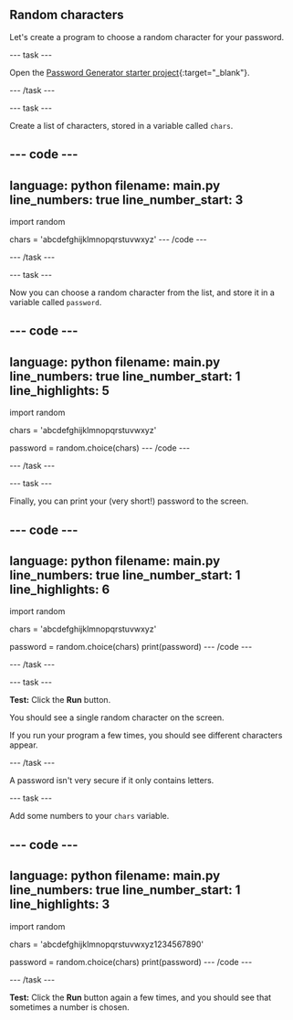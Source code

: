 ## Random characters

Let's create a program to choose a random character for your password.

--- task ---

Open the [Password Generator starter project](https://editor.raspberrypi.org/en/projects/password-generator-starter){:target="_blank"}.

--- /task ---

--- task ---

Create a list of characters, stored in a variable called `chars`.

--- code ---
---
language: python filename: main.py line_numbers: true
line_number_start: 3
---
import random

chars = 'abcdefghijklmnopqrstuvwxyz' --- /code ---

--- /task ---

--- task ---

Now you can choose a random character from the list, and store it in a variable called `password`.

--- code ---
---
language: python filename: main.py line_numbers: true line_number_start: 1
line_highlights: 5
---
import random

chars = 'abcdefghijklmnopqrstuvwxyz'

password = random.choice(chars) --- /code ---

--- /task ---

--- task ---

Finally, you can print your (very short!) password to the screen.

--- code ---
---
language: python filename: main.py line_numbers: true line_number_start: 1
line_highlights: 6
---
import random

chars = 'abcdefghijklmnopqrstuvwxyz'

password = random.choice(chars) print(password) --- /code ---

--- /task ---

--- task ---

**Test:** Click the **Run** button.

You should see a single random character on the screen.

If you run your program a few times, you should see different characters appear.

--- /task ---

A password isn't very secure if it only contains letters.

--- task ---

Add some numbers to your `chars` variable.

--- code ---
---
language: python filename: main.py line_numbers: true line_number_start: 1
line_highlights: 3
---
import random

chars = 'abcdefghijklmnopqrstuvwxyz1234567890'

password = random.choice(chars) print(password) --- /code ---

--- /task ---

**Test:** Click the **Run** button again a few times, and you should see that sometimes a number is chosen.
